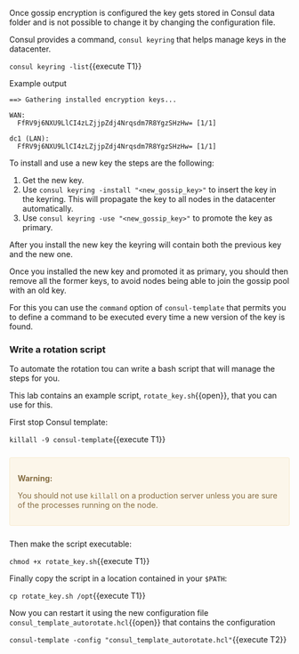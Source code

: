 Once gossip encryption is configured the key gets stored in Consul data folder and is not possible to change it by changing the configuration file.

Consul provides a command, `consul keyring` that helps manage keys in the datacenter.

`consul keyring -list`{{execute T1}}

Example output

```
==> Gathering installed encryption keys...

WAN:
  FfRV9j6NXU9LlCI4zLZjjpZdj4Nrqsdm7R8YgzSHzHw= [1/1]

dc1 (LAN):
  FfRV9j6NXU9LlCI4zLZjjpZdj4Nrqsdm7R8YgzSHzHw= [1/1]
```

To install and use a new key the steps are the following:

1. Get the new key.
1. Use `consul keyring -install "<new_gossip_key>"` to insert the key in the keyring. This will propagate the key to all nodes in the datacenter automatically.
1. Use `consul keyring -use "<new_gossip_key>"` to promote the key as primary.

After you install the new key the keyring will contain both the previous key and the new one.

Once you installed the new key and promoted it as primary, you should then remove all the former keys, to avoid nodes being able to join the gossip pool with an old key.

For this you can use the `command` option of `consul-template` that permits you to define a command to be executed every time a new version of the key is found.

### Write a rotation script

To automate the rotation tou can write a bash script that will manage the steps for you.

This lab contains an example script, `rotate_key.sh`{{open}}, that you can use for this.

First stop Consul template:

`killall -9 consul-template`{{execute T1}}

<div style="background-color:#fcf6ea; color:#866d42; border:1px solid #f8ebcf; padding:1em; border-radius:3px; margin:24px 0;">
  <p><strong>Warning:</strong><br>
  
  You should not use `killall` on a production server unless you are sure of the processes running on the node.

</p></div>

Then make the script executable:

`chmod +x rotate_key.sh`{{execute T1}}

Finally copy the script in a location contained in your `$PATH`:

`cp rotate_key.sh /opt`{{execute T1}}



Now you can restart it using the new configuration file `consul_template_autorotate.hcl`{{open}} that contains the configuration

`consul-template -config "consul_template_autorotate.hcl"`{{execute T2}}



<!-- Primary keys 
curl -s localhost:8500/v1/operator/keyring | jq -r '.[].PrimaryKeys| to_entries[].key'

curl -s localhost:8500/v1/operator/keyring | jq -r '.[].Keys| to_entries[].key'

Sort and uniq and use the key retrieved as a value to grep -v
-->